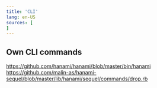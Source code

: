 ```yaml
---
title: 'CLI'
lang: en-US
sources: [
]
---
```


## Own CLI commands

https://github.com/hanami/hanami/blob/master/bin/hanami
https://github.com/malin-as/hanami-sequel/blob/master/lib/hanami/sequel/commands/drop.rb
